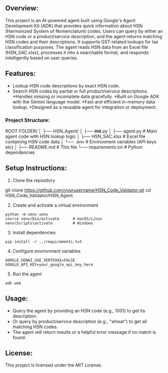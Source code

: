 ## Overview:

This project is an AI-powered agent built using Google's Agent Development Kit (ADK) that provides quick information about HSN (Harmonized System of Nomenclature) codes. Users can query by either an HSN code or a product/service description, and the agent returns matching HSN codes and their descriptions. It supports GST-related lookups for tax classification purposes. The agent reads HSN data from an Excel file (HSN_SAC.xlsx), processes it into a searchable format, and responds intelligently based on user queries.

## Features:

* Lookup HSN code descriptions by exact HSN code.
* Search HSN codes by partial or full product/service descriptions.
*Handles missing or incomplete data gracefully.
*Built on Google ADK with the Gemini language model.
*Fast and efficient in-memory data lookup.
*Designed as a reusable agent for integration or deployment.

### Project Structure:

ROOT FOLDER/
│
├── HSN_Agent/
│   ├── __init__.py
│   ├── agent.py            # Main agent code with HSN lookup logic
│   ├── HSN_SAC.xlsx        # Excel file containing HSN code data
│   └── .env                # Environment variables (API keys etc)
│
├── README.md               # This file
└── requirements.txt        # Python dependencies

## Setup Instructions: 

1. Clone the repository

git clone https://github.com/yourusername/HSN_Code_Validator.git
cd HSN_Code_Validator/HSN_Agent

2. Create and activate a virtual environment

```
python -m venv venv
source venv/bin/activate      # macOS/Linux
venv\Scripts\activate         # Windows
```

3. Install dependencies
```
pip install -r ../requirements.txt
```
4. Configure environment variables
```
GOOGLE_GENAI_USE_VERTEXAI=FALSE
GOOGLE_API_KEY=your_google_api_key_here
```
5. Run the agent
```
adk web
```
## Usage:

* Query the agent by providing an HSN code (e.g., 1001) to get its description.
* Or query by product/service description (e.g., "wheat") to get all matching HSN codes.
* The agent will return results or a helpful error message if no match is found.

## License:

This project is licensed under the MIT License.
